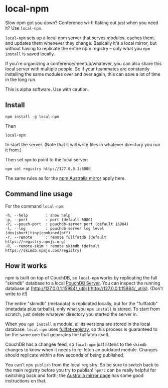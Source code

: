 local-npm
==========

Slow npm got you down? Conference wi-fi flaking out just when you need it? Use `local-npm`.

`local-npm` sets up a local npm server that serves modules, caches them, and updates them whenever they change. Basically it's a local mirror, but without having to replicate the entire npm registry &ndash; only what you `npm install` is saved locally. 

If you're organizing a conference/meetup/whatever, you can also share this local server with multiple people.  So if your teammates are constantly installing the same modules over and over again, this can save a lot of time in the long run.

This is alpha software. Use with caution.

Install
------

    npm install -g local-npm

Then

    local-npm
    
to start the server. (Note that it will write files in whatever directory you run it from.)

Then set `npm` to point to the local server:

    npm set registry http://127.0.0.1:5080

The same rules as for the [npm Australia mirror](http://www.npmjs.org.au/) apply here.

Command line usage
----

For the command `local-npm`:

```
-h, --help        : show help
-p, --port        : port (default 5080)
-P, --pouch-port  : pouchdb-server port (default 16984)
-l, --log         : pouchdb-server log level (dev|short|tiny|combined|off)
-r, --remote      : remote fullfatdb (default https://registry.npmjs.org)
-R, --remote-skim : remote skimdb (default https://skimdb.npmjs.com/registry)
```

How it works
-----

npm is built on top of CouchDB, so `local-npm` works by replicating the full "skimdb" database to a local [PouchDB Server](github.com/pouchdb/pouchdb-server). You can inspect the running database at [http://127.0.0.1:15984/_utils](http://127.0.0.1:15984/_utils). (Don't write to it!)

The entire "skimdb" (metadata) is replicated locally, but for the "fullfatdb" (metadata plus tarballs), only what you `npm install` is stored. To start from scratch, just delete whatever directory you started the server in.

When you `npm install` a module, all its versions are stored in the local database. `local-npm` uses [fullfat-registry](https://github.com/npm/npm-fullfat-registry), so this process is guaranteed to be the same one that generates the fullfatdb itself.

CouchDB has a changes feed, so `local-npm` just listens to the `skimdb` changes to know when it needs to re-fetch an outdated module. Changes should replicate within a few seconds of being published.

You can't `npm publish` from the local registry. So be sure to switch back to the main registry before you try to publish! `npmrc` can be really helpful for switching back and forth; the [Australia mirror page](http://www.npmjs.org.au/) has some good instructions on that.
